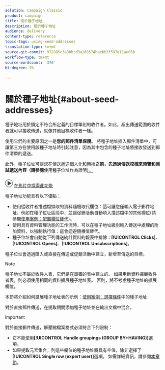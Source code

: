 ```yaml
---
solution: Campaign Classic
product: campaign
title: 關於種子地址
description: 關於種子地址
audience: delivery
content-type: reference
topic-tags: using-seed-addresses
translation-type: tm+mt
source-git-commit: 972885c3a38bcd3a260574bacbb3f507e11ae05b
workflow-type: tm+mt
source-wordcount: '376'
ht-degree: 9%

---
```



# 關於種子地址{#about-seed-addresses}

種子地址用於鎖定不符合所定義的目標準則的收件者。如此，超出傳送範圍的收件者就可以接收傳送，就像其他目標收件者一樣。

使用它們的主要原因之一是&#x200B;**您的郵件清單保護**。 將種子地址插入郵件清單中，可讓第三方在使用該種子地址時引起注意，因為其中包含的種子地址將接收發送到郵件清單的遞送。

此外，種子位址可讓您在傳送遞送個人化和轉換&#x200B;**之前，先透過傳送校樣來預覽和測試遞送內容（請參閱**&#x200B;使用種子位址作為證明[）。](../../delivery/using/steps-defining-the-target-population.md#using-seed-addresses-as-proof)

![](assets/do-not-localize/how-to-video.png) [在影片中探索此功能](../../delivery/using/steps-defining-the-target-population.md#seeds-and-proofs-video)

種子地址功能具有以下優點：

* 使用從收件者描述檔擷取的資料隨機取代欄位：這可讓您僅輸入電子郵件地址，例如在種子位址區段中，並讓促銷活動自動填入描述檔中的其他欄位(請參閱[使用案例：配置欄位替代](../../delivery/using/use-case--configuring-the-field-substitution.md))。
* 使用具有資料管理功能的工作流時，可以在種子地址級別輸入傳送中處理的附加資料，以強制執行值：這會迴避隨機值替代。
* 種子位址會自動從下列傳送統計資料的報表中排除：**[!UICONTROL Clicks]**、**[!UICONTROL Opens]**、**[!UICONTROL Unsubscriptions]**。

種子位址會透過匯入或直接在傳送或促銷活動中建立，新增至傳送的目標。

>[!NOTE]
>
>種子地址不屬於收件人表，它們是在單獨的表中建立的。 如果用新資料擴展收件者表，則必須使用相同的資料擴展種子地址表。 否則，將不考慮種子地址的擴展欄位。
>
>本節將介紹如何擴展種子地址表的示例：[使用案例：選擇條件](../../delivery/using/use-case--selecting-seed-addresses-on-criteria.md)中的種子地址

對於直接郵件傳送，在提取期間添加種子地址並在輸出文檔中混合。

>[!IMPORTANT]
>
>對於直接郵件傳送，解壓縮檔案格式必須符合下列限制：
>
>* 它不能使用&#x200B;**[!UICONTROL Handle groupings (GROUP BY+HAVING)]**&#x200B;選項。
>* 如果提取元素集合，則這些欄位的種子地址將具有空值，除非選擇了&#x200B;**[!UICONTROL Single row (expert user)]**&#x200B;選項。 如需詳細資訊，請參閱[本章節](../../platform/using/exporting-data.md#step-7---data-formatting)。

>


